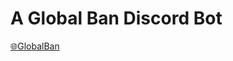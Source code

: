 # A Global Ban Discord Bot

<a href="https://discord.com/api/oauth2/authorize?client_id=919442864071643216&permissions=134&scope=bot">🌐GlobalBan</a>